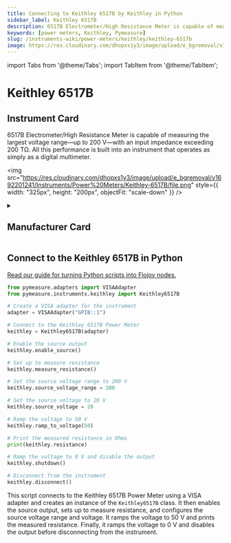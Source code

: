 ```yaml
---
title: Connecting to Keithley 6517B by Keithley in Python
sidebar_label: Keithley 6517B
description: 6517B Electrometer/High Resistance Meter is capable of measuring the largest voltage range—up to 200 V—with an input impedance exceeding 200 TΩ. All this performance is built into an instrument that operates as simply as a digital multimeter.
keywords: [power meters, Keithley, Pymeasure]
slug: /instruments-wiki/power-meters/keithley/keithley-6517b
image: https://res.cloudinary.com/dhopxs1y3/image/upload/e_bgremoval/v1692201241/Instruments/Power%20Meters/Keithley-6517B/file.png
---
```


import Tabs from '@theme/Tabs';
import TabItem from '@theme/TabItem';

# Keithley 6517B

## Instrument Card

<div className="flex">

<div>

6517B Electrometer/High Resistance Meter is capable of measuring the largest voltage range—up to 200 V—with an input impedance exceeding 200 TΩ. All this performance is built into an instrument that operates as simply as a digital multimeter.

</div>

<img src="https://res.cloudinary.com/dhopxs1y3/image/upload/e_bgremoval/v1692201241/Instruments/Power%20Meters/Keithley-6517B/file.png" style={{ width: "325px", height: "200px", objectFit: "scale-down" }} />

</div>

<details>
<summary><h2>Manufacturer Card</h2></summary>

<img src="https://res.cloudinary.com/dhopxs1y3/image/upload/v1692126010/Instruments/Vendor%20Logos/Keithley.png" style={{ width: "100%", height: "170px",objectFit: "scale-down" }} />

Keithley Instruments is a measurement and instrument company headquartered in Solon, Ohio, that develops, manufactures, markets, and sells data acquisition products, as well as complete systems for high-volume production and assembly testing. <a href="https://www.tek.com/en">Website</a>.

<ul>
  <li>Headquarters: Cleveland, Ohio, United States</li>
  <li>Yearly Revenue (millions, USD): 110.6</li>
</ul>
</details>

## Connect to the Keithley 6517B in Python

[Read our guide for turning Python scripts into Flojoy nodes.](https://docs.flojoy.ai/custom-nodes/creating-custom-node/)
<Tabs>
<TabItem value="Pymeasure" label="Pymeasure">


```python
from pymeasure.adapters import VISAAdapter
from pymeasure.instruments.keithley import Keithley6517B

# Create a VISA adapter for the instrument
adapter = VISAAdapter("GPIB::1")

# Connect to the Keithley 6517B Power Meter
keithley = Keithley6517B(adapter)

# Enable the source output
keithley.enable_source()

# Set up to measure resistance
keithley.measure_resistance()

# Set the source voltage range to 200 V
keithley.source_voltage_range = 200

# Set the source voltage to 20 V
keithley.source_voltage = 20

# Ramp the voltage to 50 V
keithley.ramp_to_voltage(50)

# Print the measured resistance in Ohms
print(keithley.resistance)

# Ramp the voltage to 0 V and disable the output
keithley.shutdown()

# Disconnect from the instrument
keithley.disconnect()
```

This script connects to the Keithley 6517B Power Meter using a VISA adapter and creates an instance of the `Keithley6517B` class. It then enables the source output, sets up to measure resistance, and configures the source voltage range and voltage. It ramps the voltage to 50 V and prints the measured resistance. Finally, it ramps the voltage to 0 V and disables the output before disconnecting from the instrument.

</TabItem>
</Tabs>